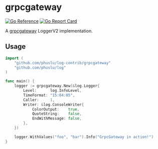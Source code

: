 # grpcgateway

[![Go Reference](https://pkg.go.dev/badge/github.com/phuslu/log-contrib/grpcgateway.svg)](https://pkg.go.dev/github.com/phuslu/log-contrib/grpcgateway)
[![Go Report Card](https://goreportcard.com/badge/github.com/phuslu/log-contrib/grpcgateway)](https://goreportcard.com/report/github.com/phuslu/log-contrib/grpcgateway)

A [grpcgateway](google.golang.org/grpcgateway/grpcgatewaylog.LoggerV2) LoggerV2 implementation.

## Usage

```go
import (
    "github.com/phuslu/log-contrib/grpcgateway"
    "github.com/phuslu/log"
)

func main() {
    logger := grpcgateway.New(&log.Logger{
        Level:      log.InfoLevel,
        TimeFormat: "15:04:05",
        Caller:     1,
        Writer: &log.ConsoleWriter{
            ColorOutput:    true,
            QuoteString:    false,
            EndWithMessage: false,
        },
    })

    logger.WithValues("foo", "bar").Info("GrpcGateway in action!")
}
```
